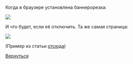 

Когда в браузере установлена баннерорезка:

![](https://raw.githubusercontent.com/mtxadmin/ublock/master/docs/images/page.png)



И что будет, если её отключить. Та же самая страница:

![](https://raw.githubusercontent.com/mtxadmin/ublock/master/docs/images/page_src.png)


(Пример из статьи [отсюда](https://pikabu.ru/story/zachem_nuzhen_blokirovshchik_reklamyi_5858214))

[Вернуться](../README.md)
